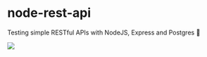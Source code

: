 # node-rest-api

Testing simple RESTful APIs with NodeJS, Express and Postgres 🥃

![](https://source.unsplash.com/random)
